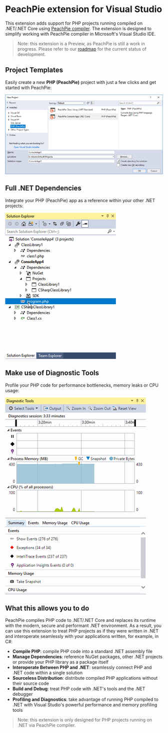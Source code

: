 # PeachPie extension for Visual Studio

This extension adds support for PHP projects running compiled on .NET/.NET Core using [PeachPie compiler](https://www.peachpie.io). The extension is designed to simplify working with PeachPie compiler in Microsoft's Visual Studio IDE.

>Note: this extension is a Preview, as PeachPie is still a work in progress. Please refer to our [roadmap](https://docs.peachpie.io/roadmap) for the current status of development.

## Project Templates

Easily create a new **PHP (PeachPie)** project with just a few clicks and get started with PeachPie:

![New Project](https://raw.githubusercontent.com/iolevel/peachpie-vs/master/imgs/new-project.png?raw=true "New PeachPie Project Templates")

## Full .NET Dependencies

Integrate your PHP (PeachPie) app as a reference within your other .NET projects:

![Dependencies](https://github.com/iolevel/peachpie-vs/blob/master/imgs/project-system.gif?raw=true "NuGet Packages, Project References")

## Make use of Diagnostic Tools

Profile your PHP code for performance bottlenecks, memory leaks or CPU usage:

![Diagnostic Tools](https://github.com/iolevel/peachpie-vs/blob/master/imgs/diagnostic-tools.gif?raw=true "Diagnostic Tools")

## What this allows you to do

PeachPie compiles PHP code to .NET/.NET Core and replaces its runtime with the modern, secure and performant .NET environment. As a result, you can use this extension to treat PHP projects as if they were written in .NET and interoperate seamlessly with your applications written, for example, in C#:

* __Compile PHP__: compile PHP code into a standard .NET assembly file
* __Manage Dependencies__: reference NuGet packages, other .NET projects or provide your PHP library as a package itself
* __Interoperate Between PHP and .NET__: seamlessly connect PHP and .NET code within a single solution
* __Sourceless Distribution__: distribute compiled PHP applications without their source code
* __Build and Debug__: treat PHP code with .NET's tools and the .NET debugger
* __Profiling and Diagnostics__: take advantage of running PHP compiled to .NET with Visual Studio's powerful performance and memory profiling tools

> Note: this extension is only designed for PHP projects running on .NET via PeachPie compiler.
